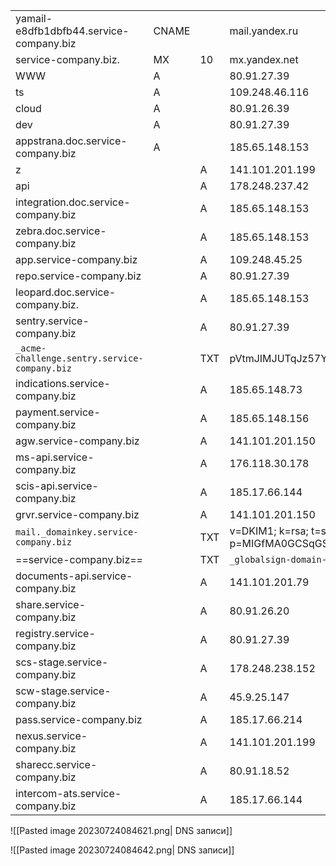 
|      |      |      |      |
|:-----|:-----|:-----|:-----|
|   yamail-e8dfb1dbfb44.service-company.biz   |   CNAME   |     |   mail.yandex.ru    |
|      service-company.biz.|    MX  |    10  |   mx.yandex.net   |
|    WWW  |   A   |      |   80.91.27.39   |
|   ts   |    A  |      |     109.248.46.116 |
|   cloud   |   A   |      |   80.91.26.39   |
|     dev |    A  |      |   80.91.27.39   |
|    appstrana.doc.service-company.biz  |    A  |      |    185.65.148.153  |
|    z  |      |  A    |     141.101.201.199 |
|    api  |      |  A    |    178.248.237.42  |
|    integration.doc.service-company.biz  |      |    A  |   185.65.148.153   |
|   zebra.doc.service-company.biz   |      |   A   |   185.65.148.153   |
|   app.service-company.biz   |      |   A   |   109.248.45.25   |
|   repo.service-company.biz   |      |   A   |    80.91.27.39  |
|    leopard.doc.service-company.biz.  |      |   A   |   185.65.148.153   |
|    sentry.service-company.biz  |      |   A   |    80.91.27.39  |
|    `_acme-challenge.sentry.service-company.biz`  |      |  TXT    |   pVtmJIMJUTqJz57YrvZkAsUlu90V31M9SfyRJ-KsKcY   |
|      indications.service-company.biz  |      |  A    |    185.65.148.73  |
|   payment.service-company.biz   |      |  A    |   185.65.148.156   |
|    agw.service-company.biz  |      |    A  |    141.101.201.150  |
|   ms-api.service-company.biz   |      |    A  |   176.118.30.178   |
|   scis-api.service-company.biz   |      |  A    |   185.17.66.144   |
|   grvr.service-company.biz   |      |    A  |   141.101.201.150   |
|  `mail._domainkey.service-company.biz`    |      |  TXT    |    v=DKIM1; k=rsa; t=s; p=MIGfMA0GCSqGSIb3DQEBAQUAA4GNADCBiQKBgQDFJc3DEmhBCZG0oF07vnhriydRFVNQ9v0iop/KVL2S2d9px8+XC3SINF/6Y+Q6DEhgko5LDBeW6O+KiQ5Ly2GD4/H07aWz1TL8Y4iaV+aK61jJklK18X4/MYRSsNKdKbVYnIca+PX9wY4uiiPLM+VquOpQKsLEHjKEnUpWCAuG1wIDAQAB  |
|   ==service-company.biz==   |      |     TXT |   `_globalsign-domain-verification=EIUeYj4n8dbHfPdkMfACmRKmlgWf_PT9IBEnn4Dqve`   |
|   documents-api.service-company.biz   |      |  A    |   141.101.201.79   |
|    share.service-company.biz  |      |    A  |   80.91.26.20   |
|  registry.service-company.biz    |      |    A  |   80.91.27.39   |
|   scs-stage.service-company.biz   |      |   A   |   178.248.238.152   |
|    scw-stage.service-company.biz  |      |    A  |   45.9.25.147   |
|    pass.service-company.biz  |      |   A   |   185.17.66.214   |
|    nexus.service-company.biz  |      |   A   |   141.101.201.199   |
|    sharecc.service-company.biz  |      |   A   |   80.91.18.52   |
|    intercom-ats.service-company.biz  |      |   A   |   185.17.66.144   |

![[Pasted image 20230724084621.png| DNS записи]]

![[Pasted image 20230724084642.png| DNS записи]]


